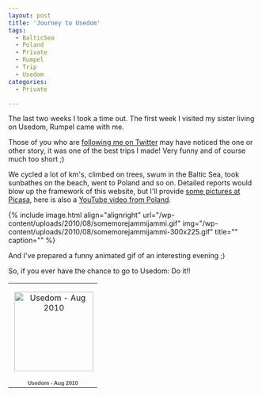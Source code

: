 ```yaml
---
layout: post
title: 'Journey to Usedom'
tags:
  - BalticSea
  - Poland
  - Private
  - Rumpel
  - Trip
  - Usedom
categories:
  - Private

---
```


The last two weeks I took a time out. The first week I visited my sister living on Usedom, Rumpel came with me.

Those of you who are <a href="http://twitter.com/binfalse">following me on Twitter</a> may have noticed the one or other story, it was one of the best trips I made! Very funny and of course much too short ;)

We cycled a lot of km's, climbed on trees, swum in the Baltic Sea, took sunbathes on the beach, went to Poland and so on. Detailed reports would blow up the framework of this website, but I'll provide <a href="http://picasaweb.google.com/112431550889230353995/UsedomAug2010?feat=directlink">some pictures at Picasa</a>, here is also a <a href="http://www.youtube.com/watch?v=6NEmWWHogmg">YouTube video from Poland</a>.

{% include image.html align="alignright" url="/wp-content/uploads/2010/08/somemorejammijammi.gif" img="/wp-content/uploads/2010/08/somemorejammijammi-300x225.gif" title="" caption="" %}

And I've prepared a funny animated gif of an interesting evening ;)

So, if you ever have the chance to go to Usedom: Do it!!
<table style="width:194px;"><tr><td align="center" style="height:194px;background:url(http://picasaweb.google.com/s/c/transparent_album_background.gif) no-repeat left"><a href="http://picasaweb.google.com/112431550889230353995/UsedomAug2010?feat=embedwebsite"><img src="http://lh4.ggpht.com/_nNALf2yjtoI/TGf1il03oTE/AAAAAAAAARA/aV56M9HIIDc/s160-c/UsedomAug2010.jpg" width="160" height="160" style="margin:1px 0 0 4px;" alt="Usedom - Aug 2010"/></a></td></tr><tr><td style="text-align:center;font-family:arial,sans-serif;font-size:11px"><a href="http://picasaweb.google.com/112431550889230353995/UsedomAug2010?feat=embedwebsite" style="color:#4D4D4D;font-weight:bold;text-decoration:none;">Usedom - Aug 2010</a></td></tr></table>

